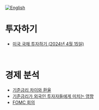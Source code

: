 [![English](https://img.shields.io/badge/lang-English-blue.svg)](https://github.com/juho-creator/investing/blob/main/README.md)


# 투자하기
- [미국 국채 투자하기 (2024년 4월 15일)](https://github.com/juho-creator/Investing/blob/main/KR/TLT.md)
</br>

# 경제 분석
- [기준금리 차이와 환율](https://github.com/juho-creator/Investing/blob/main/KR/Interest-Rate-Foreign-exchange.md)
- [기준금리가 외국인 투자자들에게 미치는 영향](https://github.com/juho-creator/Investing/blob/main/KR/interest-rate-foreign-investor.md)
- [FOMC 회의](https://github.com/juho-creator/Investing/blob/main/KR/fomc.md)
